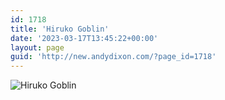 ```yaml
---
id: 1718
title: 'Hiruko Goblin'
date: '2023-03-17T13:45:22+00:00'
layout: page
guid: 'http://new.andydixon.com/?page_id=1718'
---
```


![Hiruko Goblin](https://i0.wp.com/assets.g8x2.ldn.idrivee2-23.com/posters/Hiruko%20Goblin%2001.jpg?w=1200&ssl=1 "Hiruko Goblin")